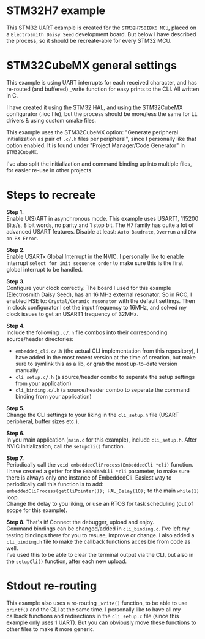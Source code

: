 # STM32H7 example
This STM32 UART example is created for the `STM32H750IBK6 MCU`, placed on a `Electrosmith Daisy Seed` development board. But below I have described the process, so it should be recreate-able for every STM32 MCU.

# STM32CubeMX general settings
This example is using UART interrupts for each received character, and has re-routed (and buffered) _write function for easy prints to the CLI. All written in C.

I have created it using the STM32 HAL, and using the STM32CubeMX configurator (.ioc file), but the process should be more/less the same for LL drivers & using custom cmake files.

This example uses the STM32CubeMX option: "Generate peripheral initialization as pair of `.c/.h` files per peripheral", since I personally like that option enabled. It is found under "Project Manager/Code Generator" in `STM32CubeMX`.

I've also split the initialization and command binding up into multiple files, for easier re-use in other projects.

# Steps to recreate
**Step 1.**<br>
Enable U(S)ART in asynchronous mode. This example uses USART1, 115200 Bits/s, 8 bit words, no parity and 1 stop bit. The H7 family has quite a lot of advanced USART features. Disable at least: `Auto Baudrate`, `Overrun` and `DMA on RX Error`.

**Step 2.**<br>
Enable USARTx Global Interrupt in the NVIC. I personally like to enable interrupt `select for init sequence order` to make sure this is the first global interrupt to be handled.

**Step 3.**<br>
Configure your clock correctly. The board I used for this example (Electrosmith Daisy Seed), has an 16 MHz external resonator. So in RCC, I enabled HSE to: `Crystal/Ceramic resonator` with the default settings.
Then in clock configurator I set the input frequency to 16MHz, and solved my clock issues to get an USART1 frequency of 32MHz.

**Step 4.**<br>
Include the following `.c/.h` file combos into their corresponding source/header directories:
* `embedded_cli.c/.h` (the actual CLI implementation from this repository), I have added in the most recent version at the time of creation, but make sure to symlink this as a lib, or grab the most up-to-date version manually.<br>
* `cli_setup.c/.h` (a source/header combo to seperate the setup settings from your application)
* `cli_binding.c/.h` (a source/header combo to seperate the command binding from your application)

**Step 5.**<br>
Change the CLI settings to your liking in the `cli_setup.h` file (USART peripheral, buffer sizes etc.).

**Step 6.**<br>
In you main application (`main.c` for this example), include `cli_setup.h`.
After NVIC initialization, call the `setupCli()` function.

**Step 7.**<br>
Periodically call the `void embeddedCliProcess(EmbeddedCli *cli)` function.<br>
I have created a getter for the `EmbeddedCli *cli` parameter, to make sure there is always only one instance of EmbeddedCli. Easiest way to periodically call this function is to add:<br>
`embeddedCliProcess(getCliPointer()); HAL_Delay(10);` to the main `while(1)` loop. <br>Change the delay to you liking, or use an RTOS for task scheduling (out of scope for this example).

**Step 8.**
That's it! Connect the debugger, upload and enjoy. <br>Command bindings can be changed/added in `cli_binding.c`. I've left my testing bindings there for you to resuse, improve or change.
I also added a `cli_binding.h` file to make the callback functions accesible from code as well.
<br>I've used this to be able to clear the terminal output via the CLI, but also in the `setupCli()` function, after each new upload.

# Stdout re-routing
This example also uses a re-routing `_write()` function, to be able to use `printf()` and the CLI at the same time. I personally like to have all my callback functions and redirections in the `cli_setup.c` file (since this example only uses 1 UART). But you can obviously move these functions to other files to make it more generic.
